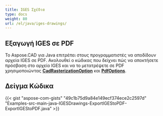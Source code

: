 ```yaml
---
title: IGES Σχέδια
type: docs
weight: 80
url: /el/java/iges-drawings/
---
```


## **Εξαγωγή IGES σε PDF**

Το Aspose.CAD για Java επιτρέπει στους προγραμματιστές να αποδίδουν αρχεία IGES σε PDF. Ακολουθεί ο κώδικας που δείχνει πώς να αποκτήσετε πρόσβαση στο αρχείο IGES και να το μετατρέψετε σε PDF χρησιμοποιώντας [**CadRasterizationOption**](https://reference.aspose.com/cad/java/com.aspose.cad.imageoptions/CadRasterizationOptions) και [**PdfOptions**](https://reference.aspose.com/cad/java/com.aspose.cad.imageoptions/PdfOptions).

## Δείγμα Κώδικα

{{< gist "aspose-com-gists" "49c1b75d9a84e149ecf374ece2c2597d" "Examples-src-main-java-IGESDrawings-ExportIGEStoPDF-ExportIGEStoPDF.java" >}}
